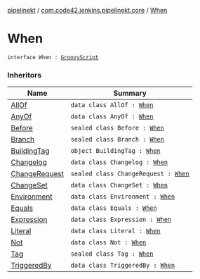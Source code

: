 [pipelinekt](../index.md) / [com.code42.jenkins.pipelinekt.core](index.md) / [When](./-when.md)

# When

`interface When : `[`GroovyScript`](../com.code42.jenkins.pipelinekt.core.writer/-groovy-script/index.md)

### Inheritors

| Name | Summary |
|---|---|
| [AllOf](../com.code42.jenkins.pipelinekt.internal.when/-all-of/index.md) | `data class AllOf : `[`When`](./-when.md) |
| [AnyOf](../com.code42.jenkins.pipelinekt.internal.when/-any-of/index.md) | `data class AnyOf : `[`When`](./-when.md) |
| [Before](../com.code42.jenkins.pipelinekt.internal.when/-before/index.md) | `sealed class Before : `[`When`](./-when.md) |
| [Branch](../com.code42.jenkins.pipelinekt.internal.when/-branch/index.md) | `sealed class Branch : `[`When`](./-when.md) |
| [BuildingTag](../com.code42.jenkins.pipelinekt.internal.when/-building-tag/index.md) | `object BuildingTag : `[`When`](./-when.md) |
| [Changelog](../com.code42.jenkins.pipelinekt.internal.when/-changelog/index.md) | `data class Changelog : `[`When`](./-when.md) |
| [ChangeRequest](../com.code42.jenkins.pipelinekt.internal.when/-change-request/index.md) | `sealed class ChangeRequest : `[`When`](./-when.md) |
| [ChangeSet](../com.code42.jenkins.pipelinekt.internal.when/-change-set/index.md) | `data class ChangeSet : `[`When`](./-when.md) |
| [Environment](../com.code42.jenkins.pipelinekt.internal.when/-environment/index.md) | `data class Environment : `[`When`](./-when.md) |
| [Equals](../com.code42.jenkins.pipelinekt.internal.when/-equals/index.md) | `data class Equals : `[`When`](./-when.md) |
| [Expression](../com.code42.jenkins.pipelinekt.internal.when/-expression/index.md) | `data class Expression : `[`When`](./-when.md) |
| [Literal](../com.code42.jenkins.pipelinekt.internal.when/-literal/index.md) | `data class Literal : `[`When`](./-when.md) |
| [Not](../com.code42.jenkins.pipelinekt.internal.when/-not/index.md) | `data class Not : `[`When`](./-when.md) |
| [Tag](../com.code42.jenkins.pipelinekt.internal.when/-tag/index.md) | `sealed class Tag : `[`When`](./-when.md) |
| [TriggeredBy](../com.code42.jenkins.pipelinekt.internal.when/-triggered-by/index.md) | `data class TriggeredBy : `[`When`](./-when.md) |
